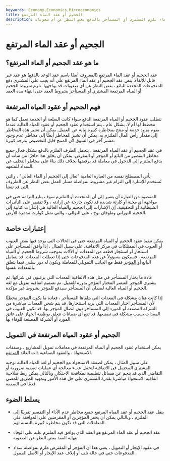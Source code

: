 ```yaml
---
keywords: Economy,Economics,Microeconomics
title: الجحيم أو عقد الماء المرتفع
description: عقد الجحيم أو عقد الماء المرتفع هو اتفاقية غير قابلة للإلغاء تلزم المشتري أو المستأجر بالدفع بغض النظر عن أي صعوبات.
---
```


# الجحيم أو عقد الماء المرتفع
## ما هو عقد الجحيم أو الماء المرتفع؟

عقد الجحيم أو عقد الماء المرتفع (المعروف أيضًا باسم عقد الوعد بالدفع) هو عقد غير قابل للإلغاء. ينص عقد الجحيم أو عقد الماء المرتفع على أنه يجب على المشتري دفع المدفوعات المحددة للبائع ، بغض النظر عن أي صعوبات قد يواجهها. تلزم شروط الجحيم أو المياه المرتفعة المشتري أو [المستأجر](/lessee) بشروط العقد حتى انتهاء مدة العقد.

## فهم الجحيم أو عقود المياه المرتفعة

تتطلب عقود الجحيم أو المياه المرتفعة الدفع سواء كانت السلعة أو الخدمة تعمل كما هو مخطط لها أم لا. بشكل عام ، يتم استخدام عقود الجحيم أو عقود المياه العالية عندما يقوم مزود خدمة أو منتج بمخاطرة كبيرة نيابة عن العميل. يمكن أن تشير هذه المخاطر إلى مقدار رأس المال الملتزم به. يمكن أن تشير المخاطر أيضًا إلى مخاطر عدم وجود مشتر آخر في السوق لأن المنتج قابل للتخصيص بدرجة كبيرة.

في عقد الجحيم أو عقد المياه المرتفعة ، يتحمل الطرف الملزم بالدفع بشكل فعال جميع مخاطر التقصير من البائع أو المؤجر أو المقرض. يمكن أن يخلق هذا حافزًا من شأنه أن يدفع الملتزم إلى الدخول في معاملة قد يرفضها بخلاف ذلك بناءً على مخاطر التخلف عن السداد للمتعهد.

يأتي المصطلح نفسه من العبارة العامية "تعال إلى الجحيم أو الماء العالي" ، والتي تُستخدم للإشارة إلى التزام غير مشروط بمواصلة مسار العمل بغض النظر عن الظروف التي قد تنشأ.

المقصود من العبارة أن يشير إلى أن المتحدث أو الملتزم سوف يتابع التزامه حتى في مواجهة أي محنة أو كارثة شديدة قد تكون خارجة عن إرادته ، ولا تقتصر على التأثيرات الشيطانية أو التخفيفية. إن الإشارات إلى الجحيم والمياه العالية هي إشارات كتابية إلى الجحيم التوراتي وطوفان نوح ، على التوالي ، والتي تمثل كوارث مدمرة للأرض.

## إعتبارات خاصة

يمكن تنفيذ عقود الجحيم أو المياه المرتفعة حتى في الحالات التي يوجد فيها بعض العيوب أو العيوب في الممتلكات في مركز الاتفاقية. على سبيل المثال ، إذا وافق المستأجر على استئجار أو استئجار قطعة من المعدات أو الآلات بموجب شروط الجحيم أو المياه المرتفعة ، فسيكون مسؤولاً عن هذه المدفوعات حتى إذا تعطلت المعدات. قد يتعامل البائع أو [المؤجر](/lessor) فقط مع الجانب التمويلي للمعاملة ويكون له دور سلبي فيما يتعلق بالمعدات نفسها.

عادة ما يختار المستأجر في مثل هذه الاتفاقية المعدات التي يرغبون في شرائها. ثم يشتري المؤجر العنصر المختار المؤجر بدوره للعميل. تم تصميم اتفاقية تمويل مع لغة الجحيم أو المياه العالية لضمان أن المستأجر سيدفع للمؤجر بشروط غير مؤكدة.

إذا كانت هناك مشكلة في المعدات التي يتلقاها المستأجر ، فعادة ما يكون المؤجر مخطئًا لأن المستأجر اختار المعدات التي يريد استئجارها. قد يتم شحن المعدات مباشرة من الشركة المصنعة أو المورد إلى المستأجر دون اتصال المؤجر بها. قد تكون العيوب في المعدات بسبب مشكلة في تصنيعها. قد تقع أي ضمانات تتعلق بوظيفة الجهاز على عاتق المورد أو الشركة المصنعة للوفاء بها.

## الجحيم أو عقود المياه المرتفعة في التمويل

يمكن استخدام عقود الجحيم أو المياه المرتفعة في معاملات تمويل المشاريع ، وصفقات الاستحواذ ، والعقود الصناعية ذات العائد [المرتفع](/indenture).

على سبيل المثال ، يمكن لصفقة الاستحواذ مع الجحيم أو لغة المياه العالية توجيه المشتري المحتمل في الاتفاقية لتحمل عبء معالجة أي عمليات تصفية ضرورية أو التقاضي الذي قد ينجم عن مسائل تنظيمية لمكافحة الاحتكار. وبالتالي يمكن ربط صلاحية اتفاقية الاستحواذ مباشرة بقدرة المشتري على حل هذه الأمور وتمهيد الطريق للمضي قدمًا في الصفقة.

## يسلط الضوء

- ينقل عقد الجحيم أو عقد المياه المرتفع جميع مخاطر عدم الأداء أو التقصير تقريبًا إلى الملتزم ، وبالتالي يمكن أن يحفز المؤجرين أو المقرضين على الموافقة على المعاملات التي قد تكون مخاطرة كبيرة بالنسبة لهم.

- عقد الجحيم أو عقد الماء المرتفع هو العقد الذي يوافق فيه الملتزم عليه على الوفاء بنهاية العقد بغض النظر عن الصعوبة.

- في عقود الإيجار أو التمويل ، يعني هذا أن المؤجر أو المقترض ملزم بمواصلة سداد المدفوعات حتى في حالة تلف أو إتلاف عقد الإيجار أو الأصل الممول.

